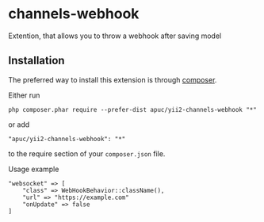 channels-webhook
================
Extention, that allows you to throw a webhook after saving model

Installation
------------

The preferred way to install this extension is through [composer](http://getcomposer.org/download/).

Either run

```
php composer.phar require --prefer-dist apuc/yii2-channels-webhook "*"
```

or add

```
"apuc/yii2-channels-webhook": "*"
```

to the require section of your `composer.json` file.

Usage example

```
"websocket" => [
    "class" => WebHookBehavior::className(),
    "url" => "https://example.com"
    "onUpdate" => false
]
```
